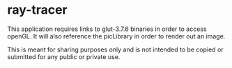 # ray-tracer
This application requires links to glut-3.7.6 binaries in order to access openGL. It will also reference the picLibrary in order to render out an image.

This is meant for sharing purposes only and is not intended to be copied or submitted for any public or private use.